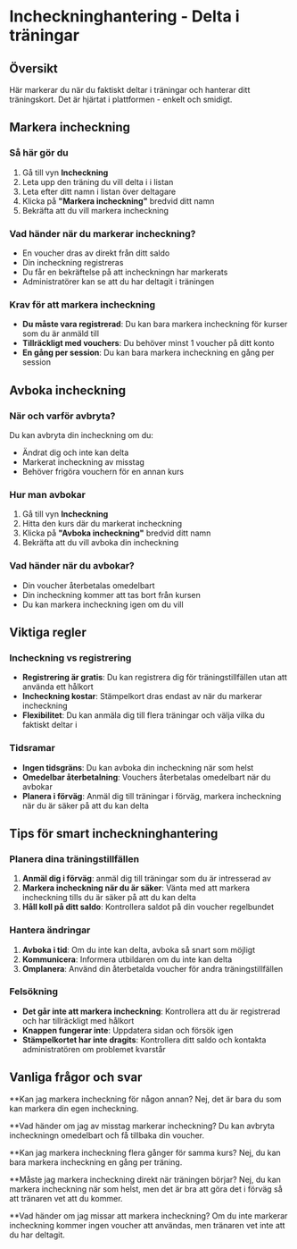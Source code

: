 # Incheckninghantering - Delta i träningar

## Översikt

Här markerar du när du faktiskt deltar i träningar och hanterar ditt träningskort. Det är hjärtat i plattformen - enkelt och smidigt.

## Markera incheckning

### Så här gör du
1. Gå till vyn **Incheckning**
2. Leta upp den träning du vill delta i i listan
3. Leta efter ditt namn i listan över deltagare
4. Klicka på **"Markera incheckning"** bredvid ditt namn
5. Bekräfta att du vill markera incheckning

### Vad händer när du markerar incheckning?
- En voucher dras av direkt från ditt saldo
- Din incheckning registreras
- Du får en bekräftelse på att incheckningn har markerats
- Administratörer kan se att du har deltagit i träningen

### Krav för att markera incheckning
- **Du måste vara registrerad**: Du kan bara markera incheckning för kurser som du är anmäld till
- **Tillräckligt med vouchers**: Du behöver minst 1 voucher på ditt konto
- **En gång per session**: Du kan bara markera incheckning en gång per session

## Avboka incheckning

### När och varför avbryta?
Du kan avbryta din incheckning om du:
- Ändrat dig och inte kan delta
- Markerat incheckning av misstag
- Behöver frigöra vouchern för en annan kurs

### Hur man avbokar
1. Gå till vyn **Incheckning**
2. Hitta den kurs där du markerat incheckning
3. Klicka på **"Avboka incheckning"** bredvid ditt namn
4. Bekräfta att du vill avboka din incheckning

### Vad händer när du avbokar?
- Din voucher återbetalas omedelbart
- Din incheckning kommer att tas bort från kursen
- Du kan markera incheckning igen om du vill

## Viktiga regler

### Incheckning vs registrering
- **Registrering är gratis**: Du kan registrera dig för träningstillfällen utan att använda ett hålkort
- **Incheckning kostar**: Stämpelkort dras endast av när du markerar incheckning
- **Flexibilitet**: Du kan anmäla dig till flera träningar och välja vilka du faktiskt deltar i

### Tidsramar
- **Ingen tidsgräns**: Du kan avboka din incheckning när som helst
- **Omedelbar återbetalning**: Vouchers återbetalas omedelbart när du avbokar
- **Planera i förväg**: Anmäl dig till träningar i förväg, markera incheckning när du är säker på att du kan delta

## Tips för smart incheckninghantering

### Planera dina träningstillfällen
1. **Anmäl dig i förväg**: anmäl dig till träningar som du är intresserad av
2. **Markera incheckning när du är säker**: Vänta med att markera incheckning tills du är säker på att du kan delta
3. **Håll koll på ditt saldo**: Kontrollera saldot på din voucher regelbundet

### Hantera ändringar
1. **Avboka i tid**: Om du inte kan delta, avboka så snart som möjligt
2. **Kommunicera**: Informera utbildaren om du inte kan delta
3. **Omplanera**: Använd din återbetalda voucher för andra träningstillfällen

### Felsökning
- **Det går inte att markera incheckning**: Kontrollera att du är registrerad och har tillräckligt med hålkort
- **Knappen fungerar inte**: Uppdatera sidan och försök igen
- **Stämpelkortet har inte dragits**: Kontrollera ditt saldo och kontakta administratören om problemet kvarstår

## Vanliga frågor och svar

**Kan jag markera incheckning för någon annan?
Nej, det är bara du som kan markera din egen incheckning.

**Vad händer om jag av misstag markerar incheckning?
Du kan avbryta incheckningn omedelbart och få tillbaka din voucher.

**Kan jag markera incheckning flera gånger för samma kurs?
Nej, du kan bara markera incheckning en gång per träning.

**Måste jag markera incheckning direkt när träningen börjar?
Nej, du kan markera incheckning när som helst, men det är bra att göra det i förväg så att tränaren vet att du kommer.

**Vad händer om jag missar att markera incheckning?
Om du inte markerar incheckning kommer ingen voucher att användas, men tränaren vet inte att du har deltagit.
